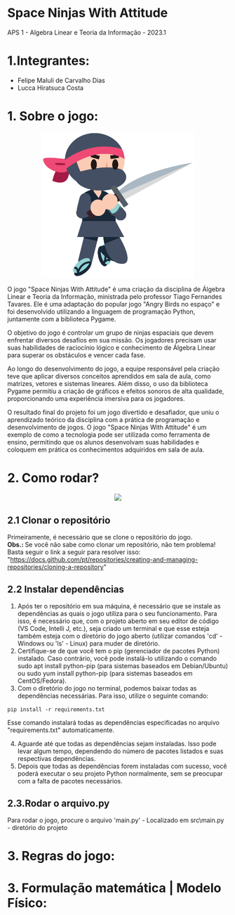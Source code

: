 # Space Ninjas With Attitude
APS 1 - Algebra Linear e Teoria da Informação - 2023.1

# 1.Integrantes:
- Felipe Maluli de Carvalho Dias
- Lucca Hiratsuca Costa

# 1. Sobre o jogo:  
<div align="center">
  <img src="src/assets/images/katana-ninja.png" width="350" title">
</div>

O jogo "Space Ninjas With Attitude" é uma criação da disciplina de Álgebra Linear e Teoria da Informação, ministrada pelo professor Tiago Fernandes Tavares. Ele é uma adaptação do popular jogo "Angry Birds no espaço" e foi desenvolvido utilizando a linguagem de programação Python, juntamente com a biblioteca Pygame.

O objetivo do jogo é controlar um grupo de ninjas espaciais que devem enfrentar diversos desafios em sua missão. Os jogadores precisam usar suas habilidades de raciocínio lógico e conhecimento de Álgebra Linear para superar os obstáculos e vencer cada fase.

Ao longo do desenvolvimento do jogo, a equipe responsável pela criação teve que aplicar diversos conceitos aprendidos em sala de aula, como matrizes, vetores e sistemas lineares. Além disso, o uso da biblioteca Pygame permitiu a criação de gráficos e efeitos sonoros de alta qualidade, proporcionando uma experiência imersiva para os jogadores.

O resultado final do projeto foi um jogo divertido e desafiador, que uniu o aprendizado teórico da disciplina com a prática de programação e desenvolvimento de jogos. O jogo "Space Ninjas With Attitude" é um exemplo de como a tecnologia pode ser utilizada como ferramenta de ensino, permitindo que os alunos desenvolvam suas habilidades e coloquem em prática os conhecimentos adquiridos em sala de aula.

# 2. Como rodar?

<div align="center">
  <img src="https://icones.pro/wp-content/uploads/2021/06/icone-github-violet.png" width="350" title">
</div>

## 2.1 Clonar o repositório
Primeiramente, é necessário que se clone o repositório do jogo. <br>
<b> Obs.: </b> Se você não sabe como clonar um repositório, não tem problema! Basta seguir o link a seguir para resolver isso: "https://docs.github.com/pt/repositories/creating-and-managing-repositories/cloning-a-repository"

## 2.2 Instalar dependências
1) Após ter o repositório em sua máquina, é necessário que se instale as dependências as quais o jogo utiliza para o seu funcionamento. Para isso, é necessário que, com o projeto aberto em seu editor de código (VS Code, Intelli J, etc.), seja criado um terminal e que esse esteja também esteja com o diretório do jogo aberto (utilizar comandos 'cd' - Windows ou 'ls' - Linux) para muder de diretório.
2) Certifique-se de que você tem o pip (gerenciador de pacotes Python) instalado. Caso contrário, você pode instalá-lo utilizando o comando sudo apt install python-pip (para sistemas baseados em Debian/Ubuntu) ou sudo yum install python-pip (para sistemas baseados em CentOS/Fedora).
3) Com o diretório do jogo no terminal, podemos baixar todas as dependências necessárias. Para isso, utilize o seguinte comando: <br>
``` 
pip install -r requirements.txt 
```
  Esse comando instalará todas as dependências especificadas no arquivo "requirements.txt" automaticamente.
  
 4) Aguarde até que todas as dependências sejam instaladas. Isso pode levar algum tempo, dependendo do número de pacotes listados e suas respectivas dependências.
 5) Depois que todas as dependências forem instaladas com sucesso, você poderá executar o seu projeto Python normalmente, sem se preocupar com a falta de pacotes necessários.
 
 ## 2.3.Rodar o arquivo.py
 Para rodar o jogo, procure o arquivo 'main.py' - Localizado em src\main.py - diretório do projeto
 
# 3. Regras do jogo:

# 3. Formulação matemática | Modelo Físico:
